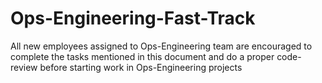 # Ops-Engineering-Fast-Track
All new employees assigned to Ops-Engineering team are encouraged to complete the tasks mentioned in this document and do a proper code-review before starting work in Ops-Engineering projects
